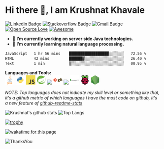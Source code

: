 # Hi there 👋, I am Krushnat Khavale

[![Linkedin Badge](https://img.shields.io/badge/-krushnatkhawale-blue?style=flat-square&logo=Linkedin&logoColor=white&link=https://www.linkedin.com/in/krushnat-khavale/)](https://www.linkedin.com/in/krushnat-khavale/)
[![Stackoverflow Badge](https://img.shields.io/badge/-Stackoverflow-4CA143?style=flat-square&logo=Stackoverflow&logoColor=white&link=https://stackoverflow.com/users/1446358/wosimosi)](https://stackoverflow.com/users/1446358/wosimosi)
[![Gmail Badge](https://img.shields.io/badge/-krushnatkhavale@gmail.com-c14438?style=flat-square&logo=Gmail&logoColor=white&link=mailto:krushnatkhawale@gmail.com)](mailto:krushnatkhawale@gmail.com)
[![Open Source Love](https://badges.frapsoft.com/os/v2/open-source.svg?v=103)](https://github.com/krushnatkhawale) [![Awesome](https://cdn.rawgit.com/sindresorhus/awesome/d7305f38d29fed78fa85652e3a63e154dd8e8829/media/badge.svg)](https://github.com/krushnatkhawale)

- 🔭 **I’m currently working on server side Java technologies.**
- 🌱 **I’m currently learning natural language processing.**


<!--START_SECTION:waka-->
```text
JavaScript   1 hr 56 mins    ██████████████████░░░░░░░   72.56 % 
HTML         42 mins         ██████▓░░░░░░░░░░░░░░░░░░   26.40 % 
Text         1 min           ▒░░░░░░░░░░░░░░░░░░░░░░░░   00.95 % 
```
<!--END_SECTION:waka-->


**Languages and Tools:**  
<img height="30" src="https://raw.githubusercontent.com/github/explore/80688e429a7d4ef2fca1e82350fe8e3517d3494d/topics/java/java.png">
<img height="30" src="https://github.com/Pythunder/explore/blob/80688e429a7d4ef2fca1e82350fe8e3517d3494d/topics/python/python.png">
<img height="30" src="https://raw.githubusercontent.com/github/explore/80688e429a7d4ef2fca1e82350fe8e3517d3494d/topics/javascript/javascript.png">
<img height="30" src="https://github.com/Pythunder/explore/blob/80688e429a7d4ef2fca1e82350fe8e3517d3494d/topics/spring-boot/spring-boot.png">
<img height="30" src="https://github.com/Pythunder/explore/blob/80688e429a7d4ef2fca1e82350fe8e3517d3494d/topics/aws/aws.png">
<img height="30" src="https://github.com/Pythunder/explore/blob/80688e429a7d4ef2fca1e82350fe8e3517d3494d/topics/git/git.png">
<img height="30" src="https://github.com/Pythunder/explore/blob/80688e429a7d4ef2fca1e82350fe8e3517d3494d/topics/gradle/gradle.png">
<img height="30" src="https://github.com/Pythunder/explore/blob/80688e429a7d4ef2fca1e82350fe8e3517d3494d/topics/mongodb/mongodb.png">
<img height="30" src="https://github.com/Pythunder/explore/blob/80688e429a7d4ef2fca1e82350fe8e3517d3494d/topics/raspberry-pi/raspberry-pi.png">
<img height="30" src="https://raw.githubusercontent.com/github/explore/80688e429a7d4ef2fca1e82350fe8e3517d3494d/topics/nodejs/nodejs.png">

*NOTE: Top languages does not indicate my skill level or something like that, it's a github metric of which languages i have the most code on github, it's a new feature of [github-readme-stats](https://github.com/krushnatkhawale/github-readme-stats)*

![Krushnat's github stats](https://github-readme-stats.vercel.app/api?username=krushnatkhawale&show_icons=true) ![Top Langs](https://github-readme-stats.vercel.app/api/top-langs/?username=krushnatkhawale&layout=compact)

[![trophy](https://github-profile-trophy.vercel.app/?username=krushnatkhawale&theme=monokai&margin-w=15&margin-h=15&&no-frame=true&row=1)](https://github.com/ryo-ma/github-profile-trophy)


[![wakatime for this page](https://wakatime.com/badge/user/c0c95904-b67a-4a62-bb09-8d5a5255068b/project/1c714a5d-d783-4d40-9897-409debbac3ab.svg)](https://wakatime.com/badge/user/c0c95904-b67a-4a62-bb09-8d5a5255068b/project/1c714a5d-d783-4d40-9897-409debbac3ab)

![ThanksYou](https://img.shields.io/badge/🙏Thank_You_For_Spending_a_Moment_On_My_Profile,_Happy_Coding,_All_The_Very_Best-dodgerred.svg?style=for-the-badge)
